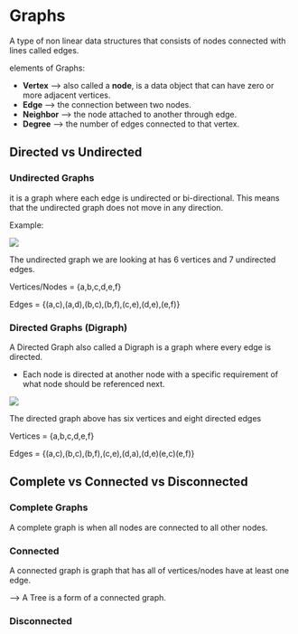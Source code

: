 # Graphs
A type of non linear data structures that consists of nodes connected with lines called edges.

elements of Graphs:
- **Vertex** --> also called a **node**, is a data object that can have zero or more adjacent vertices.
- **Edge** --> the connection between two nodes.
- **Neighbor** --> the node attached to another through edge.
- **Degree** --> the number of edges connected to that vertex.

## Directed vs Undirected
### Undirected Graphs
it is a graph where each edge is undirected or bi-directional. This means that the undirected graph does not move in any direction.


Example:

![](https://codefellows.github.io/common_curriculum/data_structures_and_algorithms/Code_401/class-35/resources/assets/UndirectedGraph.PNG)

The undirected graph we are looking at has 6 vertices and 7 undirected edges.

Vertices/Nodes = {a,b,c,d,e,f}

Edges = {(a,c),(a,d),(b,c),(b,f),(c,e),(d,e),(e,f)}

### Directed Graphs (Digraph)
A Directed Graph also called a Digraph is a graph where every edge is directed.
- Each node is directed at another node with a specific requirement of what node should be referenced next.

![](https://codefellows.github.io/common_curriculum/data_structures_and_algorithms/Code_401/class-35/resources/assets/DirectedGraph.PNG)

The directed graph above has six vertices and eight directed edges

Vertices = {a,b,c,d,e,f}

Edges = {(a,c),(b,c),(b,f),(c,e),(d,a),(d,e)(e,c)(e,f)}

## Complete vs Connected vs Disconnected
### Complete Graphs
A complete graph is when all nodes are connected to all other nodes.

### Connected
A connected graph is graph that has all of vertices/nodes have at least one edge.

--> A Tree is a form of a connected graph.

### Disconnected
